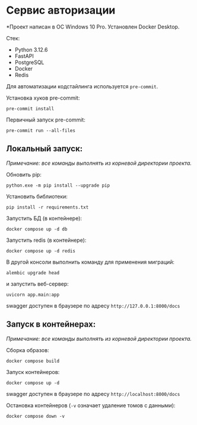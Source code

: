 # Cервис авторизации
*Проект написан в ОС Windows 10 Pro. Установлен Docker Desktop.

Стек:
- Python 3.12.6
- FastAPI
- PostgreSQL
- Docker
- Redis

Для автоматизации кодстайлинга используется `pre-commit`.

Установка хуков pre-commit:
```commandline
pre-commit install
```
Первичный запуск pre-commit:
```commandline
pre-commit run --all-files
```

## Локальный запуск:
_Примечание: все команды выполнять из корневой директории проекта._

Обновить pip:
```commandline
python.exe -m pip install --upgrade pip
```
Установить библиотеки:
```commandline
pip install -r requirements.txt
```
Запустить БД (в контейнере):
```commandline
docker compose up -d db
```
Запустить redis (в контейнере):
```commandline
docker compose up -d redis
```

В другой консоли выполнить команду для применения миграций:
```commandline
alembic upgrade head
```
и запустить веб-сервер:
```commandline
uvicorn app.main:app
```
swagger доступен в браузере по адресу `http://127.0.0.1:8000/docs`

## Запуск в контейнерах:
_Примечание: все команды выполнять из корневой директории проекта._

Сборка образов:
```commandline
docker compose build
```
Запуск контейнеров:
```commandline
docker compose up -d
```
swagger доступен в браузере по адресу `http://localhost:8000/docs`

Остановка контейнеров (`-v` означает удаление томов с данными):
```commandline
docker compose down -v
```
